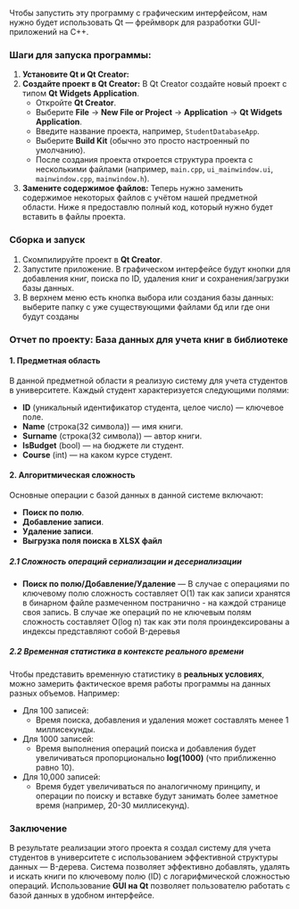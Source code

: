 Чтобы запустить эту программу с графическим интерфейсом, нам нужно будет использовать Qt — фреймворк для разработки GUI-приложений на C++. 
### Шаги для запуска программы:

1. **Установите Qt и Qt Creator:**
2. **Создайте проект в Qt Creator:**
    В Qt Creator создайте новый проект с типом **Qt Widgets Application**.
    - Откройте **Qt Creator**.
    - Выберите **File** → **New File or Project** → **Application** → **Qt Widgets Application**.
    - Введите название проекта, например, `StudentDatabaseApp`.
    - Выберите **Build Kit** (обычно это просто настроенный по умолчанию).
    - После создания проекта откроется структура проекта с несколькими файлами (например, `main.cpp`, `ui_mainwindow.ui`, `mainwindow.cpp`, `mainwindow.h`).
3. **Замените содержимое файлов:**
    Теперь нужно заменить содержимое некоторых файлов с учётом нашей предметной области. Ниже я предоставлю полный код, который нужно будет вставить в файлы проекта.


### **Сборка и запуск**

1. Скомпилируйте проект в **Qt Creator**.
2. Запустите приложение. В графическом интерфейсе будут кнопки для добавления книг, поиска по ID, удаления книг и сохранения/загрузки базы данных.
3. В верхнем меню есть кнопка выбора или создания базы данных: выберите папку с уже существующими файлами бд или где они будут созданы

### Отчет по проекту: База данных для учета книг в библиотеке

#### 1. **Предметная область**

В данной предметной области я реализую систему для учета студентов в университете. Каждый студент характеризуется следующими полями:

- **ID** (уникальный идентификатор cтудента, целое число) — ключевое поле.
- **Name** (строка(32 символа)) — имя книги.
- **Surname** (строка(32 символа)) — автор книги.
- **IsBudget** (bool) — на бюджете ли студент.
- **Course** (int) — на каком курсе студент.

#### 2. **Алгоритмическая сложность**

Основные операции с базой данных в данной системе включают:

- **Поиск по полю**.
- **Добавление записи**.
- **Удаление записи**.
- **Выгрузка поля поиска в XLSX файл**

##### 2.1 **Сложность операций сериализации и десериализации**

- **Поиск по полю/Добавление/Удаление** — В случае с операциями по ключевому полю сложность составляет O(1) так как записи хранятся в бинарном файле размеченном постранично - на каждой странице своя запись. В случае же операций по не ключевым полям сложность составляет O(log n) так как эти поля проиндексированы а индексы представляют собой B-деревья



##### 2.2 Временная статистика в контексте реального времени

Чтобы представить временную статистику в **реальных условиях**, можно замерить фактическое время работы программы на данных разных объемов. Например:

- Для 100 записей:
    - Время поиска, добавления и удаления может составлять менее 1 миллисекунды.
- Для 1000 записей:
    - Время выполнения операций поиска и добавления будет увеличиваться пропорционально **log(1000)** (что приближенно равно 10).
- Для 10,000 записей:
    - Время будет увеличиваться по аналогичному принципу, и операции по поиску и вставке будут занимать более заметное время (например, 20-30 миллисекунд).



### Заключение

В результате реализации этого проекта я создал систему для учета студентов в университете с использованием эффективной структуры данных — B-дерева. Система позволяет эффективно добавлять, удалять и искать книги по ключевому полю (ID) с логарифмической сложностью операций. Использование **GUI на Qt** позволяет пользователю работать с базой данных в удобном интерфейсе.

